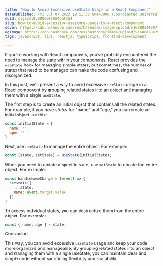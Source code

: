 ```yaml
---
title: "How to Avoid Excessive useState Usage in a React Component"
datePublished: Fri Jul 07 2023 19:51:36 GMT+0000 (Coordinated Universal Time)
cuid: cljszsv9v000009l8d46n93q4
slug: how-to-avoid-excessive-usestate-usage-in-a-react-component
cover: https://cdn.hashnode.com/res/hashnode/image/upload/v1688828409715/1e8e6c08-0e6d-4674-a05e-9bd932e8f2c7.jpeg
ogImage: https://cdn.hashnode.com/res/hashnode/image/upload/v1688828429054/b35be623-b09c-4a30-bf9f-f7fa5565db6e.jpeg
tags: javascript, tips, reactjs, typescript, frontend-development

---
```


If you're working with React components, you've probably encountered the need to manage the state within your components. React provides the `useState` hook for managing simple states, but sometimes, the number of states that need to be managed can make the code confusing and disorganized.

In this post, we'll present a way to avoid excessive `useState` usage in a React component by grouping related states into an object and managing them with a single `useState`.

The first step is to create an initial object that contains all the related states. For example, if you have *states* for "name" and "age," you can create an initial object like this:

```jsx
const initialState = {
  name: '',
  age: ''
}
```

Next, use `useState` to manage the entire object. For example:

```jsx
const [state, setState] = useState(initialState);
```

When you need to update a specific state, use `setState` to update the entire object. For example:

```jsx
const handleNameChange = (event) => {
  setState({
    ...state,
    name: event.target.value
  });
}
```

To access individual states, you can destructure them from the entire object. For example:

```javascript
const { name, age } = state;
```

Conclusion

This way, you can avoid excessive `useState` usage and keep your code more organized and manageable. By grouping related states into an object and managing them with a single useState, you can maintain clear and simple code without sacrificing flexibility and scalability.